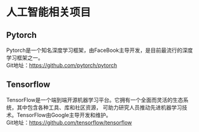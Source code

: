 # 人工智能相关项目
## Pytorch
Pytorch是一个知名深度学习框架，由FaceBook主导开发，是目前最流行的深度学习框架之一。  
Git地址：https://github.com/pytorch/pytorch

## Tensorflow
TensorFlow是一个端到端开源机器学习平台。它拥有一个全面而灵活的生态系统，其中包含各种工具、库和社区资源，
可助力研究人员推动先进机器学习技术。TensorFlow由Google主导开发和维护。  
Git地址：https://github.com/tensorflow/tensorflow

